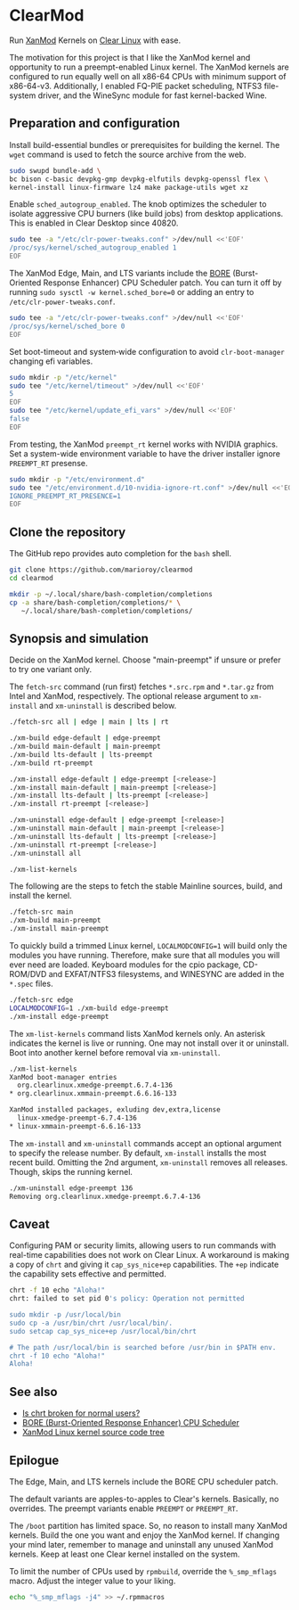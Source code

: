 # ClearMod

Run [XanMod](https://github.com/xanmod) Kernels on [Clear Linux](https://www.clearlinux.org) with ease.

The motivation for this project is that I like the XanMod kernel and opportunity
to run a preempt-enabled Linux kernel. The XanMod kernels are configured to run
equally well on all x86-64 CPUs with minimum support of x86-64-v3. Additionally,
I enabled FQ-PIE packet scheduling, NTFS3 file-system driver, and the WineSync
module for fast kernel-backed Wine.

## Preparation and configuration

Install build-essential bundles or prerequisites for building the kernel.
The `wget` command is used to fetch the source archive from the web.

```bash
sudo swupd bundle-add \
bc bison c-basic devpkg-gmp devpkg-elfutils devpkg-openssl flex \
kernel-install linux-firmware lz4 make package-utils wget xz
```

Enable `sched_autogroup_enabled`. The knob optimizes the scheduler to isolate
aggressive CPU burners (like build jobs) from desktop applications. This is
enabled in Clear Desktop since 40820.

```bash
sudo tee -a "/etc/clr-power-tweaks.conf" >/dev/null <<'EOF'
/proc/sys/kernel/sched_autogroup_enabled 1
EOF
```

The XanMod Edge, Main, and LTS variants include the [BORE](https://github.com/firelzrd/bore-scheduler) (Burst-Oriented Response Enhancer) CPU Scheduler patch. You can turn it off by running `sudo sysctl -w kernel.sched_bore=0` or adding an entry to `/etc/clr-power-tweaks.conf`.

```bash
sudo tee -a "/etc/clr-power-tweaks.conf" >/dev/null <<'EOF'
/proc/sys/kernel/sched_bore 0
EOF
```

Set boot-timeout and system‐wide configuration to avoid `clr‐boot‐manager`
changing efi variables.

```bash
sudo mkdir -p "/etc/kernel"
sudo tee "/etc/kernel/timeout" >/dev/null <<'EOF'
5
EOF
sudo tee "/etc/kernel/update_efi_vars" >/dev/null <<'EOF'
false
EOF
```

From testing, the XanMod `preempt_rt` kernel works with NVIDIA graphics.
Set a system-wide environment variable to have the driver installer ignore
`PREEMPT_RT` presense.

```bash
sudo mkdir -p "/etc/environment.d"
sudo tee "/etc/environment.d/10-nvidia-ignore-rt.conf" >/dev/null <<'EOF'
IGNORE_PREEMPT_RT_PRESENCE=1
EOF
```

## Clone the repository

The GitHub repo provides auto completion for the `bash` shell.

```bash
git clone https://github.com/marioroy/clearmod
cd clearmod

mkdir -p ~/.local/share/bash-completion/completions
cp -a share/bash-completion/completions/* \
   ~/.local/share/bash-completion/completions/
```

## Synopsis and simulation

Decide on the XanMod kernel. Choose "main-preempt" if unsure or prefer to
try one variant only.

The `fetch-src` command (run first) fetches `*.src.rpm` and `*.tar.gz` from
Intel and XanMod, respectively. The optional release argument to `xm-install`
and `xm-uninstall` is described below.

```bash
./fetch-src all | edge | main | lts | rt

./xm-build edge-default | edge-preempt
./xm-build main-default | main-preempt
./xm-build lts-default | lts-preempt
./xm-build rt-preempt

./xm-install edge-default | edge-preempt [<release>]
./xm-install main-default | main-preempt [<release>]
./xm-install lts-default | lts-preempt [<release>]
./xm-install rt-preempt [<release>]

./xm-uninstall edge-default | edge-preempt [<release>]
./xm-uninstall main-default | main-preempt [<release>]
./xm-uninstall lts-default | lts-preempt [<release>]
./xm-uninstall rt-preempt [<release>]
./xm-uninstall all

./xm-list-kernels
```

The following are the steps to fetch the stable Mainline sources, build,
and install the kernel.

```bash
./fetch-src main
./xm-build main-preempt
./xm-install main-preempt
```

To quickly build a trimmed Linux kernel, `LOCALMODCONFIG=1` will build only
the modules you have running. Therefore, make sure that all modules you will
ever need are loaded. Keyboard modules for the cpio package, CD-ROM/DVD and
EXFAT/NTFS3 filesystems, and WINESYNC are added in the `*.spec` files.

```bash
./fetch-src edge
LOCALMODCONFIG=1 ./xm-build edge-preempt
./xm-install edge-preempt
```

The `xm-list-kernels` command lists XanMod kernels only. An asterisk indicates
the kernel is live or running. One may not install over it or uninstall.
Boot into another kernel before removal via `xm-uninstall`.

```bash
./xm-list-kernels 
XanMod boot-manager entries
  org.clearlinux.xmedge-preempt.6.7.4-136
* org.clearlinux.xmmain-preempt.6.6.16-133

XanMod installed packages, exluding dev,extra,license
  linux-xmedge-preempt-6.7.4-136
* linux-xmmain-preempt-6.6.16-133
```

The `xm-install` and `xm-uninstall` commands accept an optional argument to
specify the release number. By default, `xm-install` installs the most recent
build. Omitting the 2nd argument, `xm-uninstall` removes all releases.
Though, skips the running kernel.

```bash
./xm-uninstall edge-preempt 136
Removing org.clearlinux.xmedge-preempt.6.7.4-136
```

## Caveat

Configuring PAM or security limits, allowing users to run commands with
real-time capabilities does not work on Clear Linux. A workaround is making
a copy of `chrt` and giving it `cap_sys_nice+ep` capabilities. The `+ep`
indicate the capability sets effective and permitted.

```bash
chrt -f 10 echo "Aloha!"
chrt: failed to set pid 0's policy: Operation not permitted

sudo mkdir -p /usr/local/bin
sudo cp -a /usr/bin/chrt /usr/local/bin/.
sudo setcap cap_sys_nice+ep /usr/local/bin/chrt

# The path /usr/local/bin is searched before /usr/bin in $PATH env.
chrt -f 10 echo "Aloha!"
Aloha!
```

## See also

* [Is chrt broken for normal users?](https://github.com/clearlinux/distribution/issues/2962)
* [BORE (Burst-Oriented Response Enhancer) CPU Scheduler](https://github.com/firelzrd/bore-scheduler)
* [XanMod Linux kernel source code tree](https://github.com/xanmod/linux)

## Epilogue

The Edge, Main, and LTS kernels include the BORE CPU scheduler patch.

The default variants are apples-to-apples to Clear's kernels. Basically,
no overrides. The preempt variants enable `PREEMPT` or `PREEMPT_RT`.

The `/boot` partition has limited space. So, no reason to install many XanMod
kernels. Build the one you want and enjoy the XanMod kernel. If changing your
mind later, remember to manage and uninstall any unused XanMod kernels.
Keep at least one Clear kernel installed on the system.

To limit the number of CPUs used by `rpmbuild`, override the `%_smp_mflags`
macro. Adjust the integer value to your liking.

```bash
echo "%_smp_mflags -j4" >> ~/.rpmmacros
```

